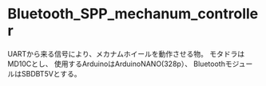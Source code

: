 # Bluetooth_SPP_mechanum_controller
UARTから来る信号により、メカナムホイールを動作させる物。 モタドラはMD10Cとし、 使用するArduinoはArduinoNANO(328p）、 BluetoothモジュールはSBDBT5Vとする。
